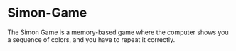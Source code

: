 # Simon-Game
The Simon Game is a memory-based game where the computer shows you a sequence of colors, and you have to repeat it correctly.
